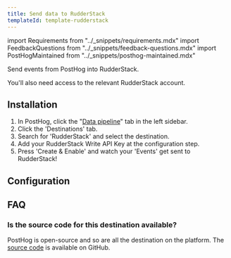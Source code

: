 ```yaml
---
title: Send data to RudderStack
templateId: template-rudderstack
---
```


import Requirements from "../_snippets/requirements.mdx"
import FeedbackQuestions from "../_snippets/feedback-questions.mdx"
import PostHogMaintained from "../_snippets/posthog-maintained.mdx"

Send events from PostHog into RudderStack.

<Requirements />

You'll also need access to the relevant RudderStack account.

## Installation

1. In PostHog, click the "[Data pipeline](https://us.posthog.com/pipeline/overview)" tab in the left sidebar.
2. Click the 'Destinations' tab.
3. Search for 'RudderStack' and select the destination.
4. Add your RudderStack Write API Key at the configuration step.
5. Press 'Create & Enable' and watch your 'Events' get sent to RudderStack!

<HideOnCDPIndex>

## Configuration

<TemplateParameters />

## FAQ

### Is the source code for this destination available?

PostHog is open-source and so are all the destination on the platform. The [source code](https://github.com/PostHog/posthog/blob/master/posthog/cdp/templates/rudderstack/template_rudderstack.py) is available on GitHub.

<PostHogMaintained />

<FeedbackQuestions />

</HideOnCDPIndex>